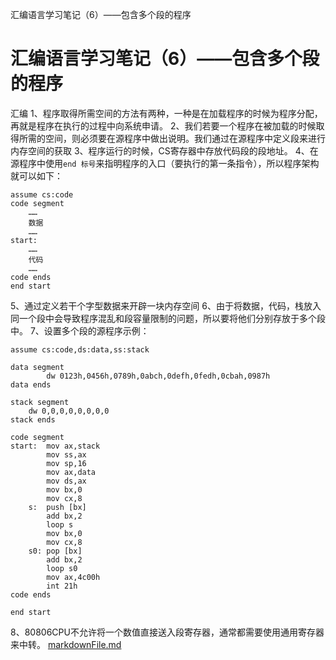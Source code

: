 汇编语言学习笔记（6）——包含多个段的程序

# 汇编语言学习笔记（6）——包含多个段的程序

汇编
1、程序取得所需空间的方法有两种，一种是在加载程序的时候为程序分配，再就是程序在执行的过程中向系统申请。
2、我们若要一个程序在被加载的时候取得所需的空间，则必须要在源程序中做出说明。我们通过在源程序中定义段来进行内存空间的获取
3、程序运行的时候，CS寄存器中存放代码段的段地址。
4、在源程序中使用`end 标号`来指明程序的入口（要执行的第一条指令），所以程序架构就可以如下：

	assume cs:code
	code segment
	    ……
	    数据
	    ……
	start:
	    ……
	    代码
	    ……
	code ends
	end start

5、通过定义若干个字型数据来开辟一块内存空间
6、由于将数据，代码，栈放入同一个段中会导致程序混乱和段容量限制的问题，所以要将他们分别存放于多个段中。
7、设置多个段的源程序示例：

	assume cs:code,ds:data,ss:stack

	data segment
	        dw 0123h,0456h,0789h,0abch,0defh,0fedh,0cbah,0987h
	data ends

	stack segment
	    dw 0,0,0,0,0,0,0,0
	stack ends

	code segment
	start:  mov ax,stack
	        mov ss,ax
	        mov sp,16
	        mov ax,data
	        mov ds,ax
	        mov bx,0
	        mov cx,8
	    s:  push [bx]
	        add bx,2
	        loop s
	        mov bx,0
	        mov cx,8
	    s0: pop [bx]
	        add bx,2
	        loop s0
	        mov ax,4c00h
	        int 21h
	code ends

	end start

8、80806CPU不允许将一个数值直接送入段寄存器，通常都需要使用通用寄存器来中转。
[markdownFile.md](../_resources/ec2afd36e1d03d7304a35d9408a61272.bin)